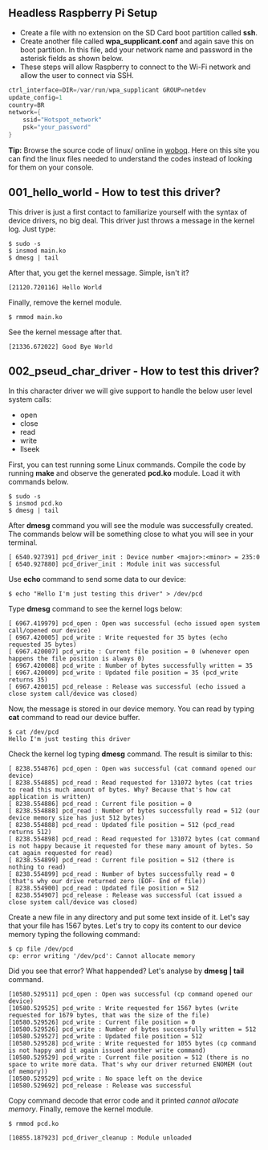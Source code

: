 ## Headless Raspberry Pi Setup

* Create a file with no extension on the SD Card boot partition called **ssh**.
* Create another file called **wpa_supplicant.conf** and again save this on boot partition. In this file, add your network name and password in the asterisk fields as shown below.
* These steps will allow Raspberry to connect to the Wi-Fi network and allow the user to connect via SSH.
```C
ctrl_interface=DIR=/var/run/wpa_supplicant GROUP=netdev
update_config=1
country=BR
network={
    ssid="Hotspot_network"
    psk="your_password"
}
```

**Tip:** Browse the source code of linux/ online in [woboq](https://code.woboq.org/linux/). Here on this site you can find the linux files needed to understand the codes instead of looking for them on your console.

## 001_hello_world - How to test this driver?

This driver is just a first contact to familiarize yourself with the syntax of device drivers, no big deal. This driver just throws a message in the kernel log. Just type:

```
$ sudo -s
$ insmod main.ko
$ dmesg | tail
```
After that, you get the kernel message. Simple, isn't it?

```
[21120.720116] Hello World
```

Finally, remove the kernel module.
```
$ rmmod main.ko
```

See the kernel message after that. 

```
[21336.672022] Good Bye World
```

## 002_pseud_char_driver - How to test this driver?

In this character driver we will give support to handle the below user level system calls:
* open
* close
* read
* write
* llseek

First, you can test running some Linux commands. Compile the code by running **make** and observe the generated **pcd.ko** module. Load it with commands below.

```
$ sudo -s
$ insmod pcd.ko
$ dmesg | tail
```

After **dmesg** command you will see the module was successfully created. The commands below will be something close to what you will see in your terminal.

```
[ 6540.927391] pcd_driver_init : Device number <major>:<minor> = 235:0
[ 6540.927880] pcd_driver_init : Module init was successful
```

Use **echo** command to send some data to our device:

```
$ echo "Hello I'm just testing this driver" > /dev/pcd
```

Type **dmesg** command to see the kernel logs below:

```
[ 6967.419979] pcd_open : Open was successful (echo issued open system call/opened our device)
[ 6967.420005] pcd_write : Write requested for 35 bytes (echo requested 35 bytes)
[ 6967.420007] pcd_write : Current file position = 0 (whenever open happens the file position is always 0)
[ 6967.420008] pcd_write : Number of bytes successfully written = 35 
[ 6967.420009] pcd_write : Updated file position = 35 (pcd_write returns 35)
[ 6967.420015] pcd_release : Release was successful (echo issued a close system call/device was closed)  
```

Now, the message is stored in our device memory. You can read by typing **cat** command to read our device buffer.

```
$ cat /dev/pcd
Hello I'm just testing this driver
```
Check the kernel log typing **dmesg** command. The result is similar to this:

```
[ 8238.554876] pcd_open : Open was successful (cat command opened our device)
[ 8238.554885] pcd_read : Read requested for 131072 bytes (cat tries to read this much amount of bytes. Why? Because that's how cat application is written)
[ 8238.554886] pcd_read : Current file position = 0 
[ 8238.554888] pcd_read : Number of bytes successfully read = 512 (our device memory size has just 512 bytes)
[ 8238.554888] pcd_read : Updated file position = 512 (pcd_read returns 512) 
[ 8238.554898] pcd_read : Read requested for 131072 bytes (cat command is not happy because it requested for these many amount of bytes. So cat again requested for read)
[ 8238.554899] pcd_read : Current file position = 512 (there is nothing to read)
[ 8238.554899] pcd_read : Number of bytes successfully read = 0 (that's why our drive returned zero (EOF- End of file))
[ 8238.554900] pcd_read : Updated file position = 512 
[ 8238.554907] pcd_release : Release was successful (cat issued a close system call/device was closed)
```
Create a new file in any directory and put some text inside of it. Let's say that your file has 1567 bytes. Let's try to copy its content to our device memory typing the following command: 

```
$ cp file /dev/pcd
cp: error writing '/dev/pcd': Cannot allocate memory
```

Did you see that error? What happended? Let's analyse by **dmesg | tail** command. 

```
[10580.529511] pcd_open : Open was successful (cp command opened our device)
[10580.529525] pcd_write : Write requested for 1567 bytes (write requested for 1679 bytes, that was the size of the file)
[10580.529526] pcd_write : Current file position = 0 
[10580.529526] pcd_write : Number of bytes successfully written = 512 
[10580.529527] pcd_write : Updated file position = 512 
[10580.529528] pcd_write : Write requested for 1055 bytes (cp command is not happy and it again issued another write command)
[10580.529529] pcd_write : Current file position = 512 (there is no space to write more data. That's why our driver returned ENOMEM (out of memory)) 
[10580.529529] pcd_write : No space left on the device 
[10580.529692] pcd_release : Release was successful
```

Copy command decode that error code and it printed *cannot allocate memory*. Finally, remove the kernel module.
```
$ rmmod pcd.ko
```

```
[10855.187923] pcd_driver_cleanup : Module unloaded
```

